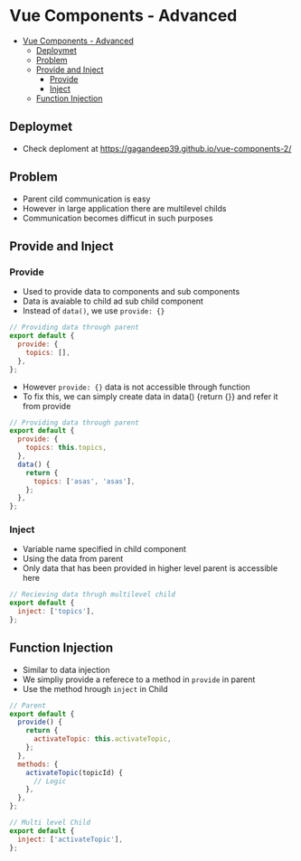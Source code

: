 # Vue Components - Advanced

- [Vue Components - Advanced](#vue-components---advanced)
  - [Deploymet](#deploymet)
  - [Problem](#problem)
  - [Provide and Inject](#provide-and-inject)
    - [Provide](#provide)
    - [Inject](#inject)
  - [Function Injection](#function-injection)

## Deploymet

- Check deploment at https://gagandeep39.github.io/vue-components-2/

## Problem

- Parent cild communication is easy
- However in large application there are multilevel childs
- Communication becomes difficut in such purposes

## Provide and Inject

### Provide

- Used to provide data to components and sub components
- Data is avaiable to child ad sub child component
- Instead of `data()`, we use `provide: {}`

```js
// Providing data through parent
export default {
  provide: {
    topics: [],
  },
};
```

- However `provide: {}` data is not accessible through function
- To fix this, we can simply create data in data() {return {}} and refer it from provide

```js
// Providing data through parent
export default {
  provide: {
    topics: this.topics,
  },
  data() {
    return {
      topics: ['asas', 'asas'],
    };
  },
};
```

### Inject

- Variable name specified in child component
- Using the data from parent
- Only data that has been provided in higher level parent is accessible here

```js
// Recieving data thrugh multilevel child
export default {
  inject: ['topics'],
};
```

## Function Injection

- Similar to data injection
- We simpliy provide a referece to a method in `provide` in parent
- Use the method hrough `inject` in Child

```js
// Parent
export default {
  provide() {
    return {
      activateTopic: this.activateTopic,
    };
  },
  methods: {
    activateTopic(topicId) {
      // Logic
    },
  },
};
```

```js
// Multi level Child
export default {
  inject: ['activateTopic'],
};
```
